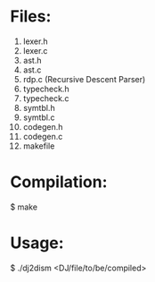 Files:
======
1. lexer.h
2. lexer.c
3. ast.h
4. ast.c
5. rdp.c (Recursive Descent Parser)
6. typecheck.h
7. typecheck.c
8. symtbl.h
9. symtbl.c
10. codegen.h
11. codegen.c
12. makefile

Compilation:
============
$ make

Usage:
======
$ ./dj2dism <DJ/file/to/be/compiled>


